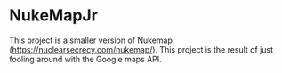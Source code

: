 # NukeMapJr

This project is a smaller version of Nukemap (https://nuclearsecrecy.com/nukemap/).  This project is the result of just fooling around with the Google maps API.